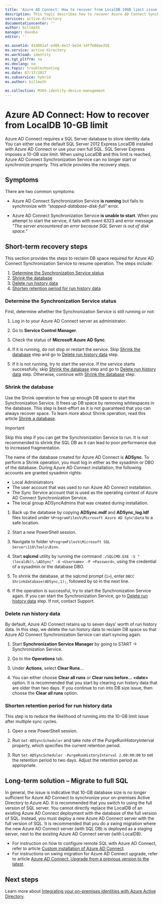 ```yaml
---
title: 'Azure AD Connect: How to recover from LocalDB 10GB limit issue | Microsoft Docs'
description: This topic describes how to recover Azure AD Connect Synchronization Service when it encounters LocalDB 10GB limit issue.
services: active-directory
documentationcenter: ''
author: billmath
manager: daveba
editor: ''

ms.assetid: 41d081af-ed89-4e17-be34-14f7e80ae358
ms.service: active-directory
ms.workload: identity
ms.tgt_pltfrm: na
ms.devlang: na
ms.topic: troubleshooting
ms.date: 07/17/2017
ms.subservice: hybrid
ms.author: billmath

ms.collection: M365-identity-device-management
---
```

# Azure AD Connect: How to recover from LocalDB 10-GB limit
Azure AD Connect requires a SQL Server database to store identity data. You can either use the default SQL Server 2012 Express LocalDB installed with Azure AD Connect or use your own full SQL. SQL Server Express imposes a 10-GB size limit. When using LocalDB and this limit is reached, Azure AD Connect Synchronization Service can no longer start or synchronize properly. This article provides the recovery steps.

## Symptoms
There are two common symptoms:

* Azure AD Connect Synchronization Service **is running** but fails to synchronize with *“stopped-database-disk-full”* error.

* Azure AD Connect Synchronization Service **is unable to start**. When you attempt to start the service, it fails with event 6323 and error message *"The server encountered an error because SQL Server is out of disk space."*

## Short-term recovery steps
This section provides the steps to reclaim DB space required for Azure AD Connect Synchronization Service to resume operation. The steps include:
1. [Determine the Synchronization Service status](#determine-the-synchronization-service-status)
2. [Shrink the database](#shrink-the-database)
3. [Delete run history data](#delete-run-history-data)
4. [Shorten retention period for run history data](#shorten-retention-period-for-run-history-data)

### Determine the Synchronization Service status
First, determine whether the Synchronization Service is still running or not:

1. Log in to your Azure AD Connect server as administrator.

2. Go to **Service Control Manager**.

3. Check the status of **Microsoft Azure AD Sync**.


4. If it is running, do not stop or restart the service. Skip [Shrink the database](#shrink-the-database) step and go to [Delete run 
history data](#delete-run-history-data) step.

5. If it is not running, try to start the service. If the service starts successfully, skip [Shrink the database](#shrink-the-database) step and go to [Delete run history data](#delete-run-history-data) step. Otherwise, continue with [Shrink the database](#shrink-the-database) step.

### Shrink the database
Use the Shrink operation to free up enough DB space to start the Synchronization Service. It frees up DB space by removing whitespaces in the database. This step is best-effort as it is not guaranteed that you can always recover space. To learn more about Shrink operation, read this article [Shrink a database](/sql/relational-databases/databases/shrink-a-database).

> [!IMPORTANT]
> Skip this step if you can get the Synchronization Service to run. It is not recommended to shrink the SQL DB as it can lead to poor performance due to increased fragmentation.

The name of the database created for Azure AD Connect is **ADSync**. To perform a Shrink operation, you must log in either as the sysadmin or DBO of the database. During Azure AD Connect installation, the following accounts are granted sysadmin rights:
* Local Administrators
* The user account that was used to run Azure AD Connect installation.
* The Sync Service account that is used as the operating context of Azure AD Connect Synchronization Service.
* The local group ADSyncAdmins that was created during installation.

1. Back up the database by copying **ADSync.mdf** and **ADSync_log.ldf** files located under `%ProgramFiles%\Microsoft Azure AD Sync\Data` to a safe location.

2. Start a new PowerShell session.

3. Navigate to folder `%ProgramFiles%\Microsoft SQL Server\110\Tools\Binn`.

4. Start **sqlcmd** utility by running the command `./SQLCMD.EXE -S "(localdb)\.\ADSync" -U <Username> -P <Password>`, using the credential of a sysadmin or the database DBO.

5. To shrink the database, at the sqlcmd prompt (`1>`), enter `DBCC Shrinkdatabase(ADSync,1);`, followed by `GO` in the next line.

6. If the operation is successful, try to start the Synchronization Service again. If you can start the Synchronization Service, go to [Delete run history data](#delete-run-history-data) step. If not, contact Support.

### Delete run history data
By default, Azure AD Connect retains up to seven days’ worth of run history data. In this step, we delete the run history data to reclaim DB space so that Azure AD Connect Synchronization Service can start syncing again.

1. Start **Synchronization Service Manager** by going to START → Synchronization Service.

2. Go to the **Operations** tab.

3. Under **Actions**, select **Clear Runs**…

4. You can either choose **Clear all runs** or **Clear runs before… \<date>** option. It is recommended that you start by clearing run history data that are older than two days. If you continue to run into DB size issue, then choose the **Clear all runs** option.

### Shorten retention period for run history data
This step is to reduce the likelihood of running into the 10-GB limit issue after multiple sync cycles.

1. Open a new PowerShell session.

2. Run `Get-ADSyncScheduler` and take note of the PurgeRunHistoryInterval property, which specifies the current retention period.

3. Run `Set-ADSyncScheduler -PurgeRunHistoryInterval 2.00:00:00` to set the retention period to two days. Adjust the retention period as appropriate.

## Long-term solution – Migrate to full SQL
In general, the issue is indicative that 10-GB database size is no longer sufficient for Azure AD Connect to synchronize your on-premises Active Directory to Azure AD. It is recommended that you switch to using the full version of SQL server. You cannot directly replace the LocalDB of an existing Azure AD Connect deployment with the database of the full version of SQL. Instead, you must deploy a new Azure AD Connect server with the full version of SQL. It is recommended that you do a swing migration where the new Azure AD Connect server (with SQL DB) is deployed as a staging server, next to the existing Azure AD Connect server (with LocalDB). 
* For instruction on how to configure remote SQL with Azure AD Connect, refer to article [Custom installation of Azure AD Connect](./how-to-connect-install-custom.md).
* For instructions on swing migration for Azure AD Connect upgrade, refer to article [Azure AD Connect: Upgrade from a previous version to the latest](./how-to-upgrade-previous-version.md#swing-migration).

## Next steps
Learn more about [Integrating your on-premises identities with Azure Active Directory](whatis-hybrid-identity.md).
